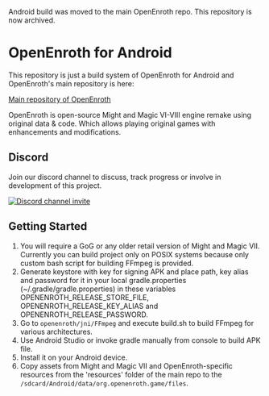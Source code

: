 Android build was moved to the main OpenEnroth repo. This repository is now archived.

# OpenEnroth for Android

This repository is just a build system of OpenEnroth for Android and OpenEnroth's main repository is here:

[Main repository of OpenEnroth](https://github.com/OpenEnroth/OpenEnroth)

OpenEnroth is open-source Might and Magic VI-VIII engine remake using original data & code.
Which allows playing original games with enhancements and modifications.

Discord
---------------
Join our discord channel to discuss, track progress or involve in development of this project.

[![Discord channel invite](https://img.shields.io/badge/chat-on%20discord-green.svg)](https://discord.gg/jRCyPtq) 

Getting Started
---------------
1. You will require a GoG or any older retail version of Might and Magic VII. Currently you can build project only on POSIX systems because only custom bash script for building FFmpeg is provided.
2. Generate keystore with key for signing APK and place path, key alias and password for it in your local gradle.properties (~/.gradle/gradle.properties) in these variables OPENENROTH_RELEASE_STORE_FILE, OPENENROTH_RELEASE_KEY_ALIAS and OPENENROTH_RELEASE_PASSWORD.
3. Go to `openenroth/jni/FFmpeg` and execute build.sh to build FFmpeg for various architectures.
4. Use Android Studio or invoke gradle manually from console to build APK file.
5. Install it on your Android device.
6. Copy assets from Might and Magic VII and OpenEnroth-specific resources from the 'resources' folder of the main repo to the `/sdcard/Android/data/org.openenroth.game/files`.
